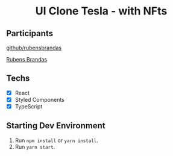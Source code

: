 <h1 align="center">
UI Clone Tesla - with NFts
</h1>


## Participants

[github/rubensbrandas](https://github.com/rubensbrandas)

[Rubens Brandas](https://www.linkedin.com/in/rubens-brandas/)

## Techs

- [x] React
- [x] Styled Components
- [x] TypeScript

## Starting Dev Environment

1. Run `npm install` or `yarn install`.<br />
2. Run `yarn start`.<br />
